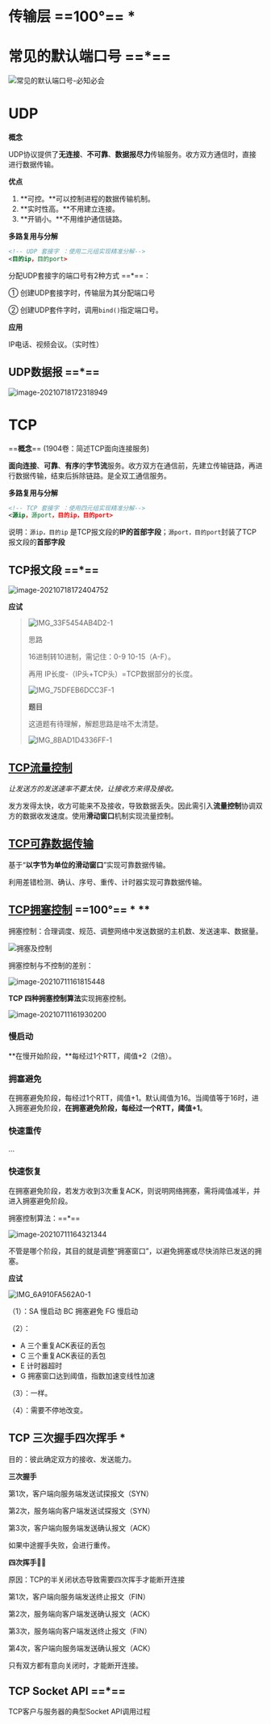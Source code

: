 



# 传输层 ==100°== * 

# 常见的默认端口号   ==*==

![常见的默认端口号-必知必会](https://tva1.sinaimg.cn/large/008vxvgGgy1h7r48msznuj30ke0gydgh.jpg)

# UDP

**概念**

UDP协议提供了**无连接**、**不可靠**、**数据报尽力**传输服务。收方双方通信时，直接进行数据传输。

**优点**

1. **可控。**可以控制进程的数据传输机制。
2. **实时性高。**不用建立连接。
3. **开销小。**不用维护通信链路。

**多路复用与分解**

``` xml
<!-- UDP 套接字 ：使用二元组实现精准分解-->
<目的ip，目的port> 
```

分配UDP套接字的端口号有2种方式 ==*==：

① 创建UDP套接字时，传输层为其分配端口号

② 创建UDP套件字时，调用`bind()`指定端口号。

**应用**

IP电话、视频会议。（实时性）

## UDP数据报 ==*==

![image-20210718172318949](https://tva1.sinaimg.cn/large/008vxvgGgy1h7r48hz1syj30za0k4wgz.jpg)

#  TCP   

==**概念**== (1904卷：简述TCP面向连接服务)

**面向连接**、**可靠**、**有序**的**字节流**服务。收方双方在通信前，先建立传输链路，再进行数据传输，结束后拆除链路。是全双工通信服务。

**多路复用与分解**


```xml
<!-- TCP 套接字 ：使用四元组实现精准分解-->
<源ip，源port，目的ip，目的port>
```

说明：`源ip，目的ip` 是TCP报文段的**IP的首部字段**；`源port，目的port`封装了TCP报文段的**首部字段** 

## TCP报文段   ==*==

![image-20210718172404752](https://tva1.sinaimg.cn/large/008vxvgGgy1h7r48izjzoj30zc0ra42j.jpg)



**应试**

> ![IMG_33F5454AB4D2-1](https://tva1.sinaimg.cn/large/008vxvgGgy1h7r48jxm2rj30pk0650ta.jpg)
>
> 思路
>
> 16进制转10进制，需记住：0-9 10-15（A-F）。
>
> 再用 IP长度-（IP头+TCP头）=TCP数据部分的长度。
>
> ![IMG_75DFEB6DCC3F-1](https://tva1.sinaimg.cn/large/008vxvgGgy1h7r48mazarj312y0u041o.jpg)
>
> **题目**
>
> 这道题有待理解，解题思路是啥不太清楚。
>
> ![IMG_8BAD1D4336FF-1](https://tva1.sinaimg.cn/large/008vxvgGgy1h7r48la6lrj30oq0ad75m.jpg)
>
> 





## [TCP流量控制](https://www.bilibili.com/video/BV1c4411d7jb/?p=60)

*让发送方的发送速率不要太快，让接收方来得及接收。*

发方发得太快，收方可能来不及接收，导致数据丢失。因此需引入**流量控制**协调双方的数据收发速度。使用**滑动窗口**机制实现流量控制。

## [**TCP可靠数据传输**](https://www.bilibili.com/video/BV1c4411d7jb/?p=63)

基于“**以字节为单位的滑动窗口**”实现可靠数据传输。

利用差错检测、确认、序号、重传、计时器实现可靠数据传输。

## [TCP拥塞控制](https://www.bilibili.com/video/BV1c4411d7jb?p=61)   ==100°== * ** 

拥塞控制：合理调度、规范、调整网络中发送数据的主机数、发送速率、数据量。

![拥塞及控制](https://tva1.sinaimg.cn/large/008vxvgGgy1h7r48jf3xvj31020qa40e.jpg)



拥塞控制与不控制的差别：

![image-20210711161815448](https://tva1.sinaimg.cn/large/008vxvgGgy1h7r48kufkij31ku0qqgpo.jpg)

**TCP 四种拥塞控制算法**实现拥塞控制。

![image-20210711161930200](https://tva1.sinaimg.cn/large/008vxvgGgy1h7r48iki0cj321y06ytaj.jpg)

### 慢启动

**在慢开始阶段，**每经过1个RTT，阈值+2（2倍）。

### 拥塞避免

在拥塞避免阶段，每经过1个RTT，阈值+1。默认阈值为16。当阈值等于16时，进入拥塞避免阶段，**在拥塞避免阶段，每经过一个RTT，阈值+1**。

### 快速重传

...

### 快速恢复

在拥塞避免阶段，若发方收到3次重复ACK，则说明网络拥塞，需将阈值减半，并进入拥塞避免阶段。

拥塞控制算法：==*==

![image-20210711164321344](https://tva1.sinaimg.cn/large/008vxvgGgy1h7r48lt47cj31jq0n2dkj.jpg)

不管是哪个阶段，其目的就是调整“拥塞窗口”，以避免拥塞或尽快消除已发送的拥塞。

**应试**

![IMG_6A910FA562A0-1](https://tva1.sinaimg.cn/large/008vxvgGgy1h7r48kfjuuj315m0u041s.jpg)

（1）：SA 慢启动 BC 拥塞避免 FG 慢启动

（2）：

- A 三个重复ACK表征的丢包
- C 三个重复ACK表征的丢包
- E 计时器超时
- G 拥塞窗口达到阈值，指数加速变线性加速

（3）：一样。

（4）：需要不停地改变。

## TCP 三次握手四次挥手 *

目的：彼此确定双方的接收、发送能力。

**三次握手**

第1次，客户端向服务端发送试探报文（SYN）

第2次，服务端向客户端发送试探报文（SYN）

第3次，客户端向服务端发送确认报文（ACK）

如果中途握手失败，会进行重传。

**四次挥手👋🏻**

原因：TCP的半关闭状态导致需要四次挥手才能断开连接

第1次，客户端向服务端发送终止报文（FIN）

第2次，服务端向客户端发送确认报文（ACK）

第3次，服务端向客户端发送终止报文（FIN）

第4次，客户端向服务端发送确认报文（ACK）

只有双方都有意向关闭时，才能断开连接。



## TCP Socket API ==*==

TCP客户与服务器的典型Socket API调用过程



